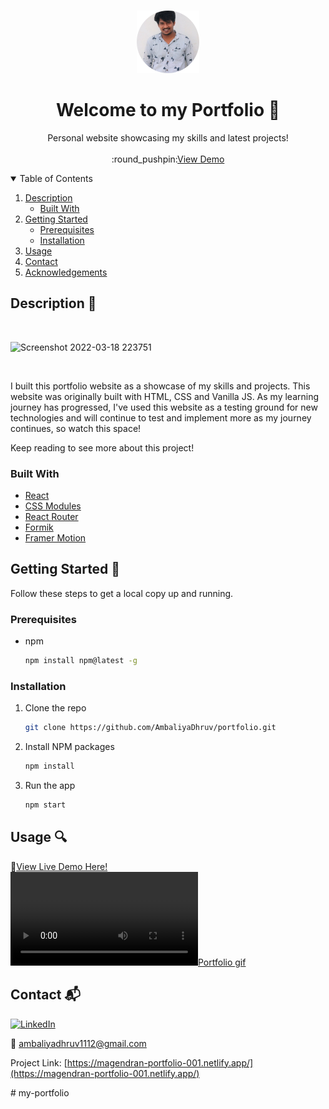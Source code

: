 <!-- PROJECT LOGO -->
<br />
<p align="center">

  <a href="https://github.com/AmbaliyaDhruv/portfolio">
        <img src="src/Assets/img/Myimg.png" alt="Logo" width="100" height="100">
  </a>

  <h1 align="center">Welcome to my Portfolio 👋</h3>

  <p align="center">
    Personal website showcasing my skills and latest projects!    
    <br />
    <br />
    :round_pushpin:<a href="https://magendran-portfolio-001.netlify.app/">View Demo</a>
  </p>
</p>

<!-- TABLE OF CONTENTS -->
<details open="open">
  <summary>Table of Contents</summary>
  <ol>
    <li>
      <a href="#description-ledger">Description</a>
      <ul>
        <li><a href="#built-with">Built With</a></li>
      </ul>
    </li>
    <li>
      <a href="#getting-started-wrench">Getting Started</a>
      <ul>
        <li><a href="#prerequisites">Prerequisites</a></li>
        <li><a href="#installation">Installation</a></li>
      </ul>
    </li>
    <li><a href="#usage-mag">Usage</a></li>    
    <li><a href="#contact-mailbox_with_mail">Contact</a></li>
    <li><a href="#acknowledgements-clap">Acknowledgements</a></li>
  </ol>
</details>

<!-- ABOUT THE PROJECT -->

## Description :ledger:

<br/>

![Screenshot 2022-03-18 223751](https://user-images.githubusercontent.com/96105500/159052200-ea1e63bf-38b1-4366-b2f0-7cd5076ce4dc.png)

<br/>

I built this portfolio website as a showcase of my skills and projects. This website was originally built with HTML, CSS and Vanilla JS. As my learning journey has progressed, I've used this website as a testing ground for new technologies and will continue to test and implement more as my journey continues, so watch this space!

Keep reading to see more about this project!

### Built With

- [React](https://reactjs.org/)
- [CSS Modules](https://github.com/css-modules/css-modules)
- [React Router](https://reactrouter.com/)
- [Formik](https://formik.org/)
- [Framer Motion](https://www.framer.com/motion/)

<!-- GETTING STARTED -->

## Getting Started :wrench:

Follow these steps to get a local copy up and running.

### Prerequisites

- npm
  ```sh
  npm install npm@latest -g
  ```

### Installation

1. Clone the repo
   ```sh
   git clone https://github.com/AmbaliyaDhruv/portfolio.git
   ```
2. Install NPM packages
   ```sh
   npm install
   ```
3. Run the app
   ```sh
   npm start
   ```

<!-- USAGE EXAMPLES -->

## Usage :mag:

:round_pushpin:<a href="https://magendran-portfolio-001.netlify.app/">View Live Demo Here!</a>
<br/>
[![Portfolio gif][portfolio-gif]](src/Assets/img/gif.gif)

<!-- CONTACT -->

## Contact :mailbox_with_mail:

[![LinkedIn][linkedin-shield]][linkedin-url]

:e-mail: ambaliyadhruv1112@gmail.com

Project Link: [https://magendran-portfolio-001.netlify.app/](https://magendran-portfolio-001.netlify.app/)

<!-- MARKDOWN LINKS & IMAGES -->

[linkedin-shield]: https://img.shields.io/badge/-LinkedIn-black.svg?style=for-the-badge&logo=linkedin&colorB=2867B2
[linkedin-url]: https://www.linkedin.com/in/dhruv-ambaliya-fullstackwebdeveloper/
[portfolio-image]: src/Assets/img/thumbnails/portfolio.png
[portfolio-gif]: src/Assets/img/gif.webm

#   m y - p o r t f o l i o 
 
 
